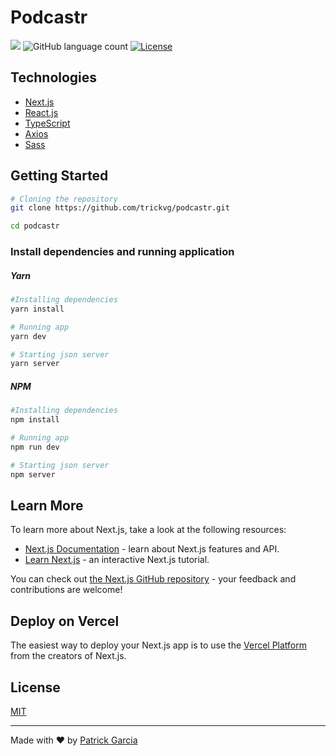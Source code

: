 # Podcastr

<p>
  <img src="https://img.shields.io/badge/made%20by-Patrick%20Garcia-6F48C9?style=flat">
  <img alt="GitHub language count" src="https://img.shields.io/github/languages/count/trickvg/podcastr?color=6F48C9">
  <a href="https://opensource.org/licenses/MIT">
    <img alt="License" src="https://img.shields.io/github/license/trickvg/podcastr?color=6F48C9">
  </a>
  
  
</p>

## Technologies
- [Next.js](https://nextjs.org/)
- [React.js](https://pt-br.reactjs.org/)
- [TypeScript](https://www.typescriptlang.org/)
- [Axios](https://github.com/axios/axios)
- [Sass](https://sass-lang.com/)

## Getting Started

```bash
# Cloning the repository
git clone https://github.com/trickvg/podcastr.git

cd podcastr
```

### Install dependencies and running application

##### Yarn

```bash
#Installing dependencies
yarn install

# Running app
yarn dev

# Starting json server
yarn server
```
##### NPM
```bash
#Installing dependencies
npm install

# Running app
npm run dev

# Starting json server
npm server
```
## Learn More

To learn more about Next.js, take a look at the following resources:

- [Next.js Documentation](https://nextjs.org/docs) - learn about Next.js features and API.
- [Learn Next.js](https://nextjs.org/learn) - an interactive Next.js tutorial.

You can check out [the Next.js GitHub repository](https://github.com/vercel/next.js/) - your feedback and contributions are welcome!

## Deploy on Vercel

The easiest way to deploy your Next.js app is to use the [Vercel Platform](https://vercel.com/new?utm_medium=default-template&filter=next.js&utm_source=create-next-app&utm_campaign=create-next-app-readme) from the creators of Next.js.

## License

[MIT](./.github/LICENSE.txt)

---

Made with ♥ by [Patrick Garcia](https://github.com/trickvg)
